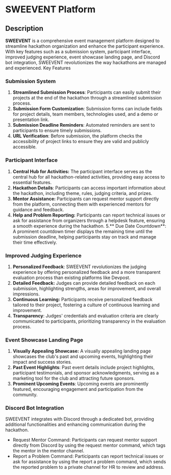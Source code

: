 # SWEEVENT Platform
## Description
**SWEEVENT** is a comprehensive event management platform designed to streamline hackathon organization and enhance the participant experience. With key features such as a submission system, participant interface, improved judging experience, event showcase landing page, and Discord bot integration, SWEEVENT revolutionizes the way hackathons are managed and experienced.
Key Features
### Submission System

1. **Streamlined Submission Process**: Participants can easily submit their projects at the end of the hackathon through a streamlined submission process.
2. **Submission Form Customization**: Submission forms can include fields for project details, team members, technologies used, and a demo or presentation link.
3. **Submission Deadline Reminders**: Automated reminders are sent to participants to ensure timely submissions.
4. **URL Verification**: Before submission, the platform checks the accessibility of project links to ensure they are valid and publicly accessible.

### Participant Interface

1. **Central Hub for Activities:** The participant interface serves as the central hub for all hackathon-related activities, providing easy access to essential features.
2. **Hackathon Details**: Participants can access important information about the hackathon, including theme, rules, judging criteria, and prizes.
3. **Mentor Assistance:** Participants can request mentor support directly from the platform, connecting them with experienced mentors for guidance and feedback.
4. **Help and Problem Reporting:** Participants can report technical issues or ask for assistance from organizers through a helpdesk feature, ensuring a smooth experience during the hackathon.
5.** Due Date Countdown**: A prominent countdown timer displays the remaining time until the submission deadline, helping participants stay on track and manage their time effectively.

### Improved Judging Experience

1. **Personalized Feedback**: SWEEVENT revolutionizes the judging experience by offering personalized feedback and a more transparent evaluation process than existing platforms like Devpost.
2. **Detailed Feedback:** Judges can provide detailed feedback on each submission, highlighting strengths, areas for improvement, and overall impressions.
3. **Continuous Learning:** Participants receive personalized feedback tailored to their project, fostering a culture of continuous learning and improvement.
4. **Transparency**: Judges' credentials and evaluation criteria are clearly communicated to participants, prioritizing transparency in the evaluation process.

### Event Showcase Landing Page

1. **Visually Appealing Showcase:** A visually appealing landing page showcases the club's past and upcoming events, highlighting their impact and success stories.
2. **Past Event Highlights**: Past event details include project highlights, participant testimonials, and sponsor acknowledgments, serving as a marketing tool for the club and attracting future sponsors.
3. **Prominent Upcoming Events**: Upcoming events are prominently featured, encouraging engagement and participation from the community.

### Discord Bot Integration

SWEEVENT integrates with Discord through a dedicated bot, providing additional functionalities and enhancing communication during the hackathon.

- Request Mentor Command: Participants can request mentor support directly from Discord by using the request mentor command, which tags the mentor in the mentor channel.
- Report a Problem Command: Participants can report technical issues or ask for assistance by using the report a problem command, which sends the reported problem to a private channel for HR to review and address.
